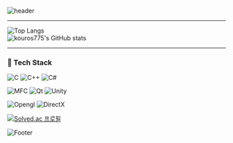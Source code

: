![header](https://capsule-render.vercel.app/api?type=wave&color=timeGradient&height=300&section=header&text=Jeon%20Min%20Young&fontSize=90)


---
  ![Top Langs](https://github-readme-stats.vercel.app/api/top-langs/?username=kouros775&layout=compact&show_icons=true&theme=darcula)  
  ![kouros775's GitHub stats](https://github-readme-stats.vercel.app/api?username=kouros775&show_icons=true&theme=darcula)

---


### 🔧 Tech Stack   
  ![C](https://img.shields.io/badge/C-A8B9CC?style=for-the-badge&logo=C&logoColor=white)
  ![C++](https://img.shields.io/badge/C++-00599C?style=for-the-badge&logo=C++&logoColor=white)
  ![C#](https://img.shields.io/badge/Csharp-239120?style=for-the-badge&logo=csharp&logoColor=white)
  
  ![MFC](https://img.shields.io/badge/MFC-5E5E5E?style=for-the-badge&logo=MFC&logoColor=white)
  ![Qt](https://img.shields.io/badge/Qt-41CD52?style=for-the-badge&logo=Qt&logoColor=white)
  ![Unity](https://img.shields.io/badge/Unity-FFFFFF?style=for-the-badge&logo=unity&logoColor=black)
  
  ![Opengl](https://img.shields.io/badge/opengl-5586A4?style=for-the-badge&logo=opengl&logoColor=white)
  ![DirectX](https://img.shields.io/badge/directx-000000?style=for-the-badge&logo=directx&logoColor=white)
</div>

[![Solved.ac
프로필](http://mazassumnida.wtf/api/v2/generate_badge?boj=kouros2)](https://solved.ac/kouros2)



![Footer](https://capsule-render.vercel.app/api?type=waving&color=timeGradient&height=200&section=footer)
